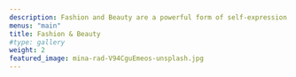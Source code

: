 ```yaml
---
description: Fashion and Beauty are a powerful form of self-expression. This category documents style through inspiring shots of street fashion, skincare products, avant-garde editorial photographs, and more.
menus: "main"
title: Fashion & Beauty
#type: gallery
weight: 2
featured_image: mina-rad-V94CguEmeos-unsplash.jpg
---
```


